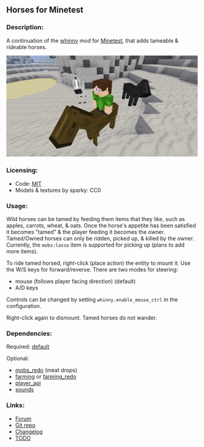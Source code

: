 ## Horses for Minetest

### Description:

A continuation of the [whinny][forum] mod for [Minetest], that adds tameable & rideable horses.

![screenshot](screenshot.png)

### Licensing:

- Code: [MIT](LICENSE.txt)
- Models & textures by sparky: CC0

### Usage:

Wild horses can be tamed by feeding them items that they like, such as apples, carrots, wheat, & oats. Once the horse's appetite has been satisfied it becomes "tamed" & the player feeding it becomes the owner. Tamed/Owned horses can only be ridden, picked up, & killed by the owner. Currently, the `mobs:lasso` item is supported for picking up (plans to add more items).

To ride tamed horsed, right-click (place action) the entity to mount it. Use the W/S keys for forward/reverse. There are two modes for steering:

- mouse (follows player facing direction) (default)
- A/D keys

Controls can be changed by setting `whinny.enable_mouse_ctrl` in the configuration.

Right-click again to dismount. Tamed horses do not wander.

### Dependencies:

Required: [default](https://github.com/minetest/minetest_game/tree/master/mods/default)

Optional:
- [mobs_redo](https://content.minetest.net/packages/TenPlus1/mobs/) (meat drops)
- [farming](https://github.com/minetest/minetest_game/tree/master/mods/farming) or [farming_redo](https://content.minetest.net/packages/TenPlus1/farming/)
- [player_api](https://github.com/minetest/minetest_game/tree/master/mods/player_api)
- [sounds](https://content.minetest.net/packages/AntumDeluge/sounds/)

### Links:

- [Forum][forum]
- [Git repo](https://github.com/AntumMT/mod-whinny)
- [Changelog](changelog.txt)
- [TODO](TODO.txt)


[Minetest]: http://minetest.net/
[forum]: https://forum.minetest.net/viewtopic.php?t=17170
